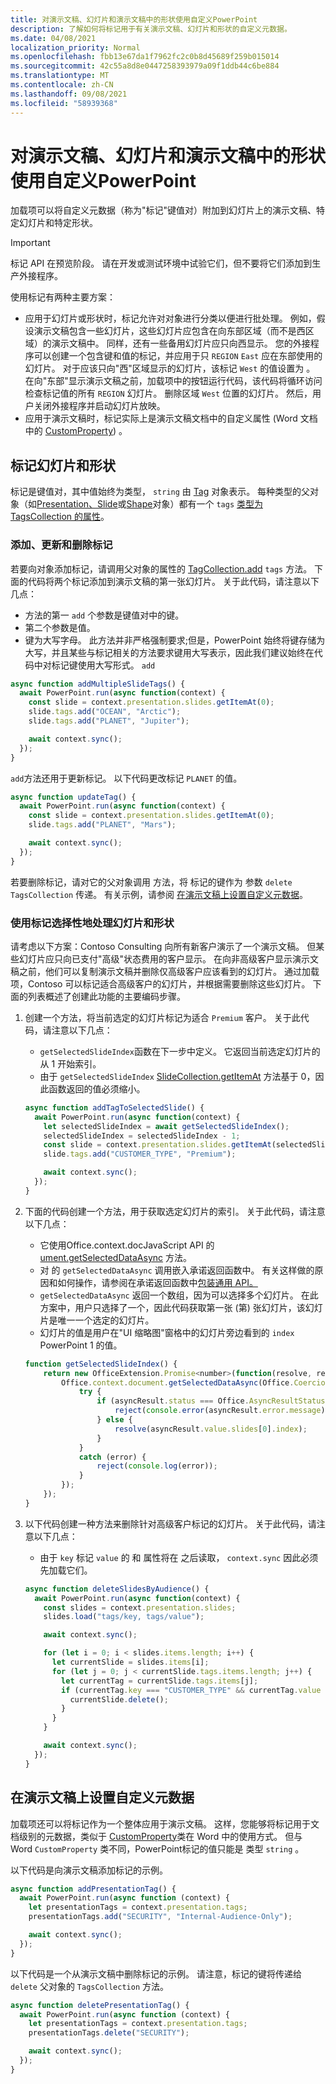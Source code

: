 ```yaml
---
title: 对演示文稿、幻灯片和演示文稿中的形状使用自定义PowerPoint
description: 了解如何将标记用于有关演示文稿、幻灯片和形状的自定义元数据。
ms.date: 04/08/2021
localization_priority: Normal
ms.openlocfilehash: fbb13e67da1f7962fc2c0b8d45689f259b015014
ms.sourcegitcommit: 42c55a8d8e0447258393979a09f1ddb44c6be884
ms.translationtype: MT
ms.contentlocale: zh-CN
ms.lasthandoff: 09/08/2021
ms.locfileid: "58939368"
---
```

# <a name="use-custom-tags-for-presentations-slides-and-shapes-in-powerpoint"></a>对演示文稿、幻灯片和演示文稿中的形状使用自定义PowerPoint

加载项可以将自定义元数据（称为"标记"键值对）附加到幻灯片上的演示文稿、特定幻灯片和特定形状。

> [!IMPORTANT]
> 标记 API 在预览阶段。 请在开发或测试环境中试验它们，但不要将它们添加到生产外接程序。

使用标记有两种主要方案：

- 应用于幻灯片或形状时，标记允许对对象进行分类以便进行批处理。 例如，假设演示文稿包含一些幻灯片，这些幻灯片应包含在向东部区域（而不是西区域）的演示文稿中。 同样，还有一些备用幻灯片应只向西显示。 您的外接程序可以创建一个包含键和值的标记，并应用于只 `REGION` `East` 应在东部使用的幻灯片。 对于应该只向"西"区域显示的幻灯片，该标记 `West` 的值设置为 。 在向"东部"显示演示文稿之前，加载项中的按钮运行代码，该代码将循环访问检查标记值的所有 `REGION` 幻灯片。 删除区域 `West` 位置的幻灯片。 然后，用户关闭外接程序并启动幻灯片放映。
- 应用于演示文稿时，标记实际上是演示文稿文档中的自定义属性 (Word 文档中的 [CustomProperty](/javascript/api/word/word.customproperty)) 。

## <a name="tag-slides-and-shapes"></a>标记幻灯片和形状

标记是键值对，其中值始终为类型， `string` 由 [Tag](/javascript/api/powerpoint/powerpoint.tag) 对象表示。 每种类型的父对象（如[Presentation、Slide](/javascript/api/powerpoint/powerpoint.presentation)[](/javascript/api/powerpoint/powerpoint.slide)或[Shape](/javascript/api/powerpoint/powerpoint.shape)对象）都有一个 `tags` [类型为 TagsCollection 的属性](/javascript/api/powerpoint/powerpoint.tagcollection)。

### <a name="add-update-and-delete-tags"></a>添加、更新和删除标记

若要向对象添加标记，请调用父对象的属性的 [TagCollection.add](/javascript/api/powerpoint/powerpoint.tagcollection#add_key__value_) `tags` 方法。 下面的代码将两个标记添加到演示文稿的第一张幻灯片。 关于此代码，请注意以下几点：

- 方法的第一 `add` 个参数是键值对中的键。 
- 第二个参数是值。
- 键为大写字母。 此方法并非严格强制要求;但是，PowerPoint 始终将键存储为大写，并且某些与标记相关的方法要求键用大写表示，因此我们建议始终在代码中对标记键使用大写形式。 `add` 

```javascript
async function addMultipleSlideTags() {
  await PowerPoint.run(async function(context) {
    const slide = context.presentation.slides.getItemAt(0);
    slide.tags.add("OCEAN", "Arctic");
    slide.tags.add("PLANET", "Jupiter");

    await context.sync();
  });
}
```

`add`方法还用于更新标记。 以下代码更改标记 `PLANET` 的值。

```javascript
async function updateTag() {
  await PowerPoint.run(async function(context) {
    const slide = context.presentation.slides.getItemAt(0);
    slide.tags.add("PLANET", "Mars");

    await context.sync();
  });
}
```

若要删除标记，请对它的父对象调用 方法，将 标记的键作为 参数 `delete` `TagsCollection` 传递。 有关示例，请参阅 [在演示文稿上设置自定义元数据](#set-custom-metadata-on-the-presentation)。

### <a name="use-tags-to-selectively-process-slides-and-shapes"></a>使用标记选择性地处理幻灯片和形状

请考虑以下方案：Contoso Consulting 向所有新客户演示了一个演示文稿。 但某些幻灯片应只向已支付"高级"状态费用的客户显示。 在向非高级客户显示演示文稿之前，他们可以复制演示文稿并删除仅高级客户应该看到的幻灯片。 通过加载项，Contoso 可以标记适合高级客户的幻灯片，并根据需要删除这些幻灯片。 下面的列表概述了创建此功能的主要编码步骤。

1. 创建一个方法，将当前选定的幻灯片标记为适合 `Premium` 客户。 关于此代码，请注意以下几点：

    - `getSelectedSlideIndex`函数在下一步中定义。 它返回当前选定幻灯片的从 1 开始索引。
    - 由于 `getSelectedSlideIndex` [SlideCollection.getItemAt](/javascript/api/powerpoint/powerpoint.slidecollection#getItemAt_index_) 方法基于 0，因此函数返回的值必须缩小。

    ```javascript
    async function addTagToSelectedSlide() {
      await PowerPoint.run(async function(context) {
        let selectedSlideIndex = await getSelectedSlideIndex();
        selectedSlideIndex = selectedSlideIndex - 1;
        const slide = context.presentation.slides.getItemAt(selectedSlideIndex);
        slide.tags.add("CUSTOMER_TYPE", "Premium");
    
        await context.sync();
      });
    }
    ```

2. 下面的代码创建一个方法，用于获取选定幻灯片的索引。 关于此代码，请注意以下几点：

    - 它使用Office.context.docJavaScript API 的 [ ument.getSelectedDataAsync](/javascript/api/office/office.document#getSelectedDataAsync_coercionType__callback_) 方法。
    - 对 的 `getSelectedDataAsync` 调用嵌入承诺返回函数中。 有关这样做的原因和如何操作，请参阅在承诺返回函数中[包装通用 API。](../develop/asynchronous-programming-in-office-add-ins.md#wrap-common-apis-in-promise-returning-functions)
    - `getSelectedDataAsync` 返回一个数组，因为可以选择多个幻灯片。 在此方案中，用户只选择了一个，因此代码获取第一张 (第) 张幻灯片，该幻灯片是唯一一个选定的幻灯片。
    - 幻灯片的值是用户在"UI 缩略图"窗格中的幻灯片旁边看到的 `index` PowerPoint 1 的值。

    ```javascript
    function getSelectedSlideIndex() {
        return new OfficeExtension.Promise<number>(function(resolve, reject) {
            Office.context.document.getSelectedDataAsync(Office.CoercionType.SlideRange, function(asyncResult) {
                try {
                    if (asyncResult.status === Office.AsyncResultStatus.Failed) {
                        reject(console.error(asyncResult.error.message));
                    } else {
                        resolve(asyncResult.value.slides[0].index);
                    }
                } 
                catch (error) {
                    reject(console.log(error));
                }
            });
        });
    }
    ```

3. 以下代码创建一种方法来删除针对高级客户标记的幻灯片。 关于此代码，请注意以下几点：

    - 由于 `key` 标记 `value` 的 和 属性将在 之后读取， `context.sync` 因此必须先加载它们。

    ```javascript
    async function deleteSlidesByAudience() {
      await PowerPoint.run(async function(context) {
        const slides = context.presentation.slides;
        slides.load("tags/key, tags/value");
    
        await context.sync();
    
        for (let i = 0; i < slides.items.length; i++) {
          let currentSlide = slides.items[i];
          for (let j = 0; j < currentSlide.tags.items.length; j++) {
            let currentTag = currentSlide.tags.items[j];
            if (currentTag.key === "CUSTOMER_TYPE" && currentTag.value === "Premium") {
              currentSlide.delete();
            }
          }
        }
    
        await context.sync();
      });
    }
    ```

## <a name="set-custom-metadata-on-the-presentation"></a>在演示文稿上设置自定义元数据

加载项还可以将标记作为一个整体应用于演示文稿。 这样，您能够将标记用于文档级别的元数据，类似于 [CustomProperty](/javascript/api/word/word.customproperty)类在 Word 中的使用方式。 但与 Word `CustomProperty` 类不同，PowerPoint标记的值只能是 类型 `string` 。

以下代码是向演示文稿添加标记的示例。 

```javascript
async function addPresentationTag() {
  await PowerPoint.run(async function (context) {
    let presentationTags = context.presentation.tags;
    presentationTags.add("SECURITY", "Internal-Audience-Only");

    await context.sync();
  });
}
```

以下代码是一个从演示文稿中删除标记的示例。 请注意，标记的键将传递给 `delete` 父对象的 `TagsCollection` 方法。

```javascript
async function deletePresentationTag() {
  await PowerPoint.run(async function (context) {
    let presentationTags = context.presentation.tags;
    presentationTags.delete("SECURITY");

    await context.sync();
  });
}
```
